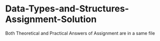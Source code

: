 # Data-Types-and-Structures-Assignment-Solution
Both Theoretical and Practical Answers of Assignment are in a same file
